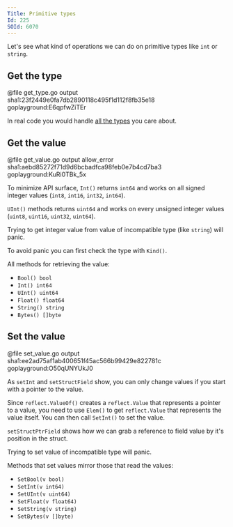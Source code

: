 ```yaml
---
Title: Primitive types
Id: 225
SOId: 6070
---
```


Let's see what kind of operations we can do on primitive types like `int` or `string`.

## Get the type

@file get_type.go output sha1:23f2449e0fa7db2890118c495f1d112f8fb35e18 goplayground:E6qpfwZiTEr

In real code you would handle [all the types](229) you care about.

## Get the value

@file get_value.go output allow_error sha1:aebd85272f71d9d6bcbadfca98feb0e7b4cd7ba3 goplayground:KuRi0TBk_5x

To minimize API surface, `Int()` returns `int64` and works on all signed integer values (`int8`, `int16`, `int32`, `int64`).

`UInt()` methods returns `uint64` and works on every unsigned integer values (`uint8`, `uint16`, `uint32`, `uint64`).

Trying to get integer value from value of incompatible type (like `string`) will panic.

To avoid panic you can first check the type with `Kind()`.

All methods for retrieving the value:

* `Bool() bool`
* `Int() int64`
* `UInt() uint64`
* `Float() float64`
* `String() string`
* `Bytes() []byte`

## Set the value

@file set_value.go output sha1:ee2ad75af1ab400651f45ac566b99429e822781c goplayground:O50qUNYUkJ0

As `setInt` and `setStructField` show, you can only change values if you start with a pointer to the value.

Since `reflect.ValueOf()` creates a `reflect.Value` that represents a pointer to a value, you need to use `Elem()` to get `reflect.Value` that represents the value itself. You can then call `SetInt()` to set the value.

`setStructPtrField` shows how we can grab a reference to field value by it's position in the struct.

Trying to set value of incompatible type will panic.

Methods that set values mirror those that read the values:

* `SetBool(v bool)`
* `SetInt(v int64)`
* `SetUInt(v uint64)`
* `SetFloat(v float64)`
* `SetString(v string)`
* `SetBytes(v []byte)`
